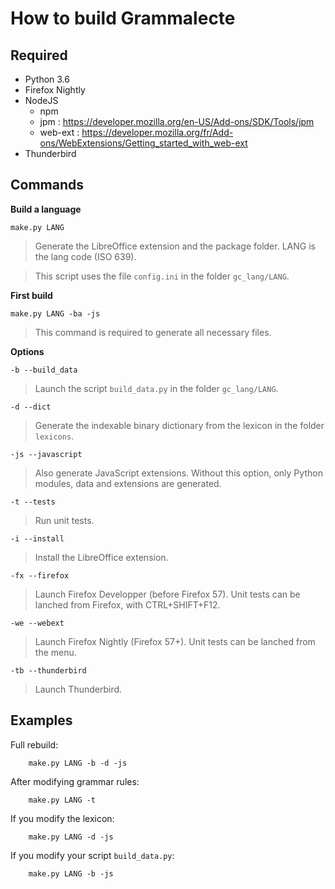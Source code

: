 
# How to build Grammalecte

## Required ##

* Python 3.6
* Firefox Nightly
* NodeJS
  * npm
  * jpm : https://developer.mozilla.org/en-US/Add-ons/SDK/Tools/jpm
  * web-ext : https://developer.mozilla.org/fr/Add-ons/WebExtensions/Getting_started_with_web-ext
* Thunderbird


## Commands ##

**Build a language**

`make.py LANG`

> Generate the LibreOffice extension and the package folder.
> LANG is the lang code (ISO 639).

> This script uses the file `config.ini` in the folder `gc_lang/LANG`.

**First build**

`make.py LANG -ba -js`

> This command is required to generate all necessary files.

**Options**

`-b --build_data`

> Launch the script `build_data.py` in the folder `gc_lang/LANG`.

`-d --dict`

> Generate the indexable binary dictionary from the lexicon in the folder `lexicons`.

`-js --javascript`

> Also generate JavaScript extensions.
> Without this option, only Python modules, data and extensions are generated.

`-t --tests`

> Run unit tests.

`-i --install`

> Install the LibreOffice extension.

`-fx --firefox`

> Launch Firefox Developper (before Firefox 57).
> Unit tests can be lanched from Firefox, with CTRL+SHIFT+F12.

`-we --webext`

> Launch Firefox Nightly (Firefox 57+).
> Unit tests can be lanched from the menu.

`-tb --thunderbird`

> Launch Thunderbird.


## Examples ##

Full rebuild:

        make.py LANG -b -d -js

After modifying grammar rules:

        make.py LANG -t

If you modify the lexicon:

        make.py LANG -d -js

If you modify your script `build_data.py`:

        make.py LANG -b -js
